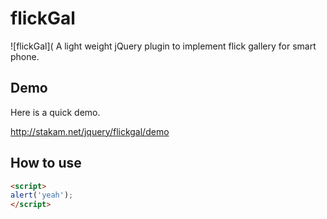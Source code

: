 # flickGal
![flickGal](
A light weight jQuery plugin to implement flick gallery for smart phone.


## Demo

Here is a quick demo.

http://stakam.net/jquery/flickgal/demo


## How to use

```html
<script>
alert('yeah');
</script>
```